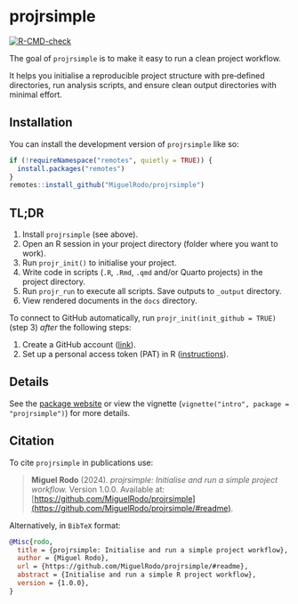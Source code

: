 
<!-- README.md is generated from README.Rmd. Please edit that file -->

# projrsimple

<!-- badges: start -->

[![R-CMD-check](https://github.com/MiguelRodo/projrsimple/actions/workflows/R-CMD-check.yaml/badge.svg)](https://github.com/MiguelRodo/projrsimple/actions/workflows/R-CMD-check.yaml)
<!-- badges: end -->

The goal of `projrsimple` is to make it easy to run a clean project
workflow.

It helps you initialise a reproducible project structure with
pre‐defined directories, run analysis scripts, and ensure clean output
directories with minimal effort.

## Installation

You can install the development version of `projrsimple` like so:

``` r
if (!requireNamespace("remotes", quietly = TRUE)) {
  install.packages("remotes")
}
remotes::install_github("MiguelRodo/projrsimple")
```

## TL;DR

1.  Install `projrsimple` (see above).
2.  Open an R session in your project directory (folder where you want
    to work).
3.  Run `projr_init()` to initialise your project.
4.  Write code in scripts (`.R`, `.Rmd`, `.qmd` and/or Quarto projects)
    in the project directory.
5.  Run `projr_run` to execute all scripts. Save outputs to `_output`
    directory.
6.  View rendered documents in the `docs` directory.

To connect to GitHub automatically, run `projr_init(init_github = TRUE)`
(step 3) *after* the following steps:

1.  Create a GitHub account ([link](https://www.github.com)).
2.  Set up a personal access token (PAT) in R
    ([instructions](https://happygitwithr.com/https-pat#tldr)).

## Details

See the [package website](https://miguelrodo.github.io/projrsimple/) or
view the vignette (`vignette("intro", package = "projrsimple")`) for
more details.

## Citation

To cite `projrsimple` in publications use:

> **Miguel Rodo** (2024). *projrsimple: Initialise and run a simple
> project workflow.* Version 1.0.0. Available at:
> [https://github.com/MiguelRodo/projrsimple](https://github.com/MiguelRodo/projrsimple/#readme).

Alternatively, in `BibTeX` format:

``` bibtex
@Misc{rodo,
  title = {projrsimple: Initialise and run a simple project workflow},
  author = {Miguel Rodo},
  url = {https://github.com/MiguelRodo/projrsimple/#readme},
  abstract = {Initialise and run a simple R project workflow},
  version = {1.0.0},
}
```
